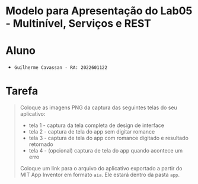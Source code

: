 # Modelo para Apresentação do Lab05 - Multinível, Serviços e REST

# Aluno
* `Guilherme Cavassan - RA: 2022601122`

# Tarefa

> Coloque as imagens PNG da captura das seguintes telas do seu aplicativo:
> * tela 1 - captura da tela completa de design de interface
> * tela 2 - captura de tela do app sem digitar romance
> * tela 3 - captura de tela do app com romance digitado e resultado retornado
> * tela 4 - (opcional) captura de tela do app quando acontece um erro
>
> Coloque um link para o arquivo do aplicativo exportado a partir do MIT App Inventor em formato `aia`. Ele estará dentro da pasta `app`.
